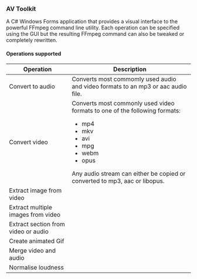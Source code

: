 ﻿### AV Toolkit
A C# Windows Forms application that provides a visual interface to the powerful FFmpeg command line utility. Each operation can be specified using the GUI but the resulting FFmpeg command can also be tweaked or completely rewritten.


#### Operations supported

<table>
<thead>
	<tr>
		<th>Operation</th>
		<th>Description</th>
	</tr>
</thead>
<tbody>
	<tr>
		<td>Convert to audio</td>
		<td>Converts most commomly used audio and video formats to an mp3 or aac audio file.</td>
	</tr>
	<tr>
		<td>Convert video</td>
		<td>Converts most commonly used video formats to one of the following formats: 
			<ul>
				<li>mp4</li>
				<li>mkv</li>
				<li>avi</li>
				<li>mpg</li>
				<li>webm</li>
				<li>opus</li>
			</ul>
			Any audio stream can either be copied or converted to mp3, aac or libopus.				
  		</td>
	</tr>
	<tr>
		<td>Extract image from video</td>
		<td></td>
	</tr>	
	<tr>
		<td>Extract multiple images from video</td>
		<td></td>
	</tr>	
	<tr>
		<td>Extract section from video or audio</td>
		<td></td>
	</tr>	
	<tr>
		<td>Create animated Gif</td>
		<td></td>
	</tr>
	<tr>
		<td>Merge video and audio</td>
		<td></td>
	</tr>
	<tr>
		<td>Normalise loudness</td>
		<td></td>
	</tr>	
</tbody>
</table>